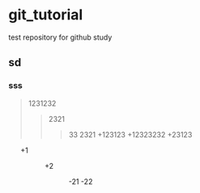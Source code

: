 # git_tutorial
test repository for github study
## sd
### sss
> 1231232
>>2321
>>> 33
>2321 
+123123
+12323232
 +23123
<ol>+1<ul>
<ol>+2<ul>
 <ol>
  -21
  -22
  <ul>
